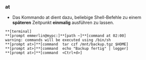 ### at

* Das Kommando at dient dazu, beliebige Shell-Befehle zu einem **späteren** Zeitpunkt **einmalig** ausführen zu lassen.

```
**[terminal]
**[prompt emmerlin@mypc:]**[path ~]**[command at 02:00]
warning: commands will be executed using /bin/sh
**[prompt at>]**[command  tar czf /mnt/backup.tgz $HOME]
**[prompt at>]**[command  echo "Backup fertig" | logger]
**[prompt at>]**[command  <Ctrl+d>]
```








